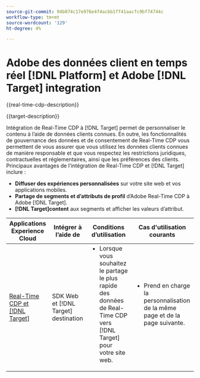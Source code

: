 ```yaml
---
source-git-commit: 94b074c17e976e4f4acbb1ff41aacfc9bf74744c
workflow-type: tm+mt
source-wordcount: '129'
ht-degree: 4%

---
```



# Adobe des données client en temps réel [!DNL Platform] et Adobe [!DNL Target] integration

{{real-time-cdp-description}}

{{target-description}}

Intégration de Real-Time CDP à [!DNL Target] permet de personnaliser le contenu à l’aide de données clients connues. En outre, les fonctionnalités de gouvernance des données et de consentement de Real-Time CDP vous permettent de vous assurer que vous utilisez les données clients connues de manière responsable et que vous respectez les restrictions juridiques, contractuelles et réglementaires, ainsi que les préférences des clients. Principaux avantages de l’intégration de Real-Time CDP et [!DNL Target] inclure :

+ **Diffuser des expériences personnalisées** sur votre site web et vos applications mobiles.
+ **Partage de segments et d’attributs de profil** d’Adobe Real-Time CDP à Adobe [!DNL Target].
+ **[!DNL Target]content** aux segments et afficher les valeurs d’attribut.

<table>
    <thead>
        <tr>
            <th>Applications Experience Cloud</th>
            <th>Intégrer à l’aide de</th>
            <th>Conditions d’utilisation</th>
            <th>Cas d'utilisation courants</th>
        </tr>
    </thead>
    <tbody>
    <tr>
        <td><a href="../../integrations/tutorials/rtcdp-target/web-sdk-and-target-destination.md" target="_blank" rel="noreferrer">Real-Time CDP et [!DNL Target]</a></td>
        <td>SDK Web et [!DNL Target] destination</td>
        <td>
            <ul style="margin-top: 0;">
                <li>Lorsque vous souhaitez le partage le plus rapide des données de Real-Time CDP vers [!DNL Target] pour votre site web.</li>
            </ul>
        </td>
        <td>
            <ul style="margin-top: 0;" >
                <li>Prend en charge la personnalisation de la même page et de la page suivante.</li>
            </ul>
        </td>
    </tr>
    <!--<tr>
        <td>Real-Time CDP and [!DNL Target]</a></td>
        <td><a href="../../integrations/tutorials/rtcdp-target/mobile-sdk-and-target-destination.md" target="_blank" rel="noreferrer">Mobile SDK and [!DNL Target] destination</td>
        <td>
            <ul style="margin-top: 0;">
                <li>When you want the fastest sharing of data from Real-Time CDP to [!DNL Target] for your mobile application.</li>
            </ul>
        </td>
        <td>
            <ul style="margin-top: 0;">
                <li>Supports same-view and next-view personalization.</li>
            </ul>
        </td>
    </tr>           
    <tr>
        <td>Real-Time CDP and [!DNL Target]</td>
        <td><a href="../../integrations/tutorials/rtcdp-target/atjs-and-target-destination.md" target="_blank" rel="noreferrer">at.js and [!DNL Target] destination</a></td>
        <td>
            <ul style="margin-top: 0;">
                <li>When next-session personalization is sufficient on your website.</li>
            </ul>
        </td>
        <td>
            <ul style="margin-top: 0;">
                <li>Supports next-session personalization.</li>
            </ul>
        </td>
    </tr>    -->
    </tbody>
</table>
